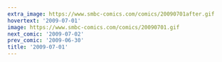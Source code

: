 ```yaml
---
extra_image: https://www.smbc-comics.com/comics/20090701after.gif
hovertext: '2009-07-01'
image: https://www.smbc-comics.com/comics/20090701.gif
next_comic: '2009-07-02'
prev_comic: '2009-06-30'
title: '2009-07-01'
---
```


